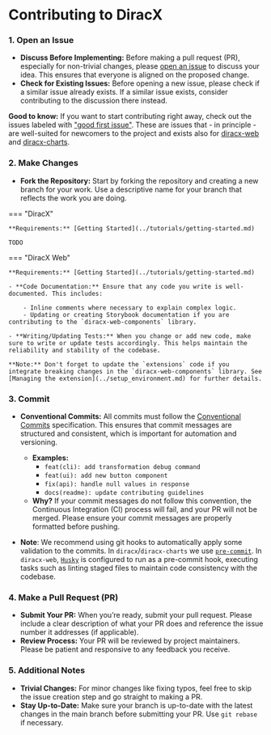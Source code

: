 # Contributing to DiracX

### 1. Open an Issue

- **Discuss Before Implementing:** Before making a pull request (PR), especially for non-trivial changes, please [open an issue](https://github.com/DIRACGrid/diracx/issues) to discuss your idea. This ensures that everyone is aligned on the proposed change.
- **Check for Existing Issues:** Before opening a new issue, please check if a similar issue already exists. If a similar issue exists, consider contributing to the discussion there instead.

**Good to know:** If you want to start contributing right away, check out the issues labeled with ["good first issue"](https://github.com/DIRACGrid/diracx/labels/good%20first%20issue). These are issues that - in principle - are well-suited for newcomers to the project and exists also for [diracx-web](https://github.com/DIRACGrid/diracx-web/labels/good%20first%20issue) and [diracx-charts](https://github.com/DIRACGrid/diracx-charts/labels/good%20first%20issue).

### 2. Make Changes

- **Fork the Repository:** Start by forking the repository and creating a new branch for your work. Use a descriptive name for your branch that reflects the work you are doing.

=== "DiracX"

    **Requirements:** [Getting Started](../tutorials/getting-started.md)

    TODO

=== "DiracX Web"

    **Requirements:** [Getting Started](../tutorials/getting-started.md)

    - **Code Documentation:** Ensure that any code you write is well-documented. This includes:

        - Inline comments where necessary to explain complex logic.
        - Updating or creating Storybook documentation if you are contributing to the `diracx-web-components` library.

    - **Writing/Updating Tests:** When you change or add new code, make sure to write or update tests accordingly. This helps maintain the reliability and stability of the codebase.

    **Note:** Don't forget to update the `extensions` code if you integrate breaking changes in the `diracx-web-components` library. See [Managing the extension](../setup_environment.md) for further details.

### 3. Commit

- **Conventional Commits:** All commits must follow the [Conventional Commits](https://www.conventionalcommits.org/) specification. This ensures that commit messages are structured and consistent, which is important for automation and versioning.

    - **Examples:**
        - `feat(cli): add transformation debug command`
        - `feat(ui): add new button component`
        - `fix(api): handle null values in response`
        - `docs(readme): update contributing guidelines`
    - **Why?** If your commit messages do not follow this convention, the Continuous Integration (CI) process will fail, and your PR will not be merged. Please ensure your commit messages are properly formatted before pushing.

- **Note**: We recommend using git hooks to automatically apply some validation to the commits. In `diracx`/`diracx-charts` we use [`pre-commit`](https://pre-commit.com/). In `diracx-web`, [`Husky`](https://typicode.github.io/husky/) is configured to run as a pre-commit hook, executing tasks such as linting staged files to maintain code consistency with the codebase.

### 4. Make a Pull Request (PR)

- **Submit Your PR:** When you’re ready, submit your pull request. Please include a clear description of what your PR does and reference the issue number it addresses (if applicable).
- **Review Process:** Your PR will be reviewed by project maintainers. Please be patient and responsive to any feedback you receive.

### 5. Additional Notes

- **Trivial Changes:** For minor changes like fixing typos, feel free to skip the issue creation step and go straight to making a PR.
- **Stay Up-to-Date:** Make sure your branch is up-to-date with the latest changes in the main branch before submitting your PR. Use `git rebase` if necessary.
